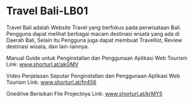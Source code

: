 # Travel Bali-LB01
Travel Bali adalah Website Travel yang berfokus pada perwisataan Bali.
Pengguna dapat melihat berbagai macam destinasi wisata yang ada di Daerah Bali, Selain itu Pengguna juga dapat membuat Travellist, Review destinasi wisata, dan lain-lainnya.

Manual Guide untuk Penginstallan dan Penggunaan Aplikasi Web Tourism
Link: www.shorturl.at/akGMV

Video Penjelasan Seputar Penginstallan dan Penggunaan Aplikasi Web Tourism
Link: www.shorturl.at/fn456

Onedrive Berisikan File Projectnya
Link: www.shorturl.at/krMY5
